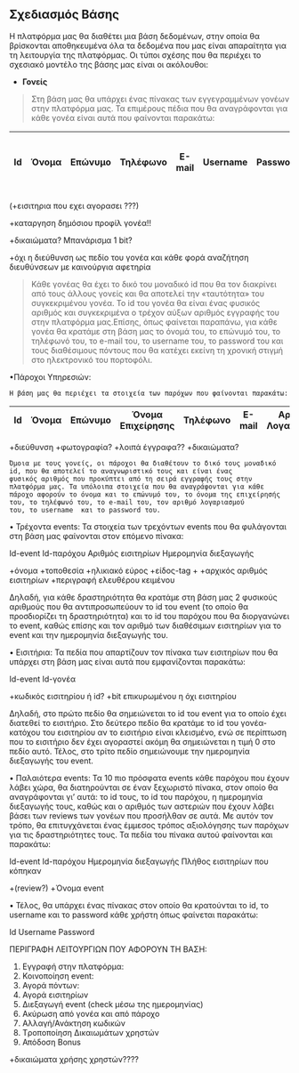 ## Σχεδιασμός Βάσης

Η πλατφόρμα μας θα διαθέτει μια βάση δεδομένων, στην οποία θα βρίσκονται αποθηκευμένα όλα τα δεδομένα που μας είναι απαραίτητα για τη λειτουργία της πλατφόρμας.
Οι τύποι σχέσης που θα περιέχει το σχεσιακό μοντέλο της βάσης μας είναι οι ακόλουθοι:

* **Γονείς**
 >Στη βάση μας θα υπάρχει ένας πίνακας των εγγεγραμμένων γονέων στην πλατφόρμα μας. Τα επιμέρους πέδια που θα αναγράφονται για             κάθε γονέα  είναι αυτά που φαίνονται παρακάτω:

| Id | Όνομα | Επώνυμο | Τηλέφωνο | Ε-mail | Username | Password | Διαθέσιμοι Πόντοι | Χρήματα που έχει ξοδέψει στην πλατφόρμα | 
|----|-------|---------|----------|--------|----------|----------|-------------------|-----------------------------------------|
          

(+εισιτηρια που εχει αγορασει ???)

+καταργηση δημόσιου προφίλ γονέα!! 

+δικαιώματα? Μπανάρισμα 1 bit?

+όχι η διεύθυνση ως πεδίο του γονέα και κάθε φορά αναζήτηση διευθύνσεων με καινούργια αφετηρία
        
 >Κάθε γονέας θα έχει το δικό του μοναδικό id  που θα τον διακρίνει από τους άλλους γονείς και θα αποτελεί την «ταυτότητα» του
  συγκεκριμένου γονέα. Το id του γονέα θα είναι ένας φυσικός αριθμός και συγκεκριμένα ο τρέχον αύξων αριθμός εγγραφής του στην
  πλατφόρμα μας.Επίσης, όπως φαίνεται παραπάνω, για κάθε γονέα θα κρατάμε στη βάση μας το όνομά του, το επώνυμό του, το τηλέφωνό του,
  το e-mail του, το username του, το password του και τους διαθέσιμους πόντους που θα κατέχει εκείνη τη χρονική στιγμή στο ηλεκτρονικό
  του πορτοφόλι.

•Πάροχοι Υπηρεσιών: 
         
    Η βάση μας θα περιέχει τα στοιχεία των παρόχων που φαίνονται παρακάτω:

| Id | Όνομα | Επώνυμο | Όνομα Επιχείρησης | Τηλέφωνο | E-mail | Αριθμός Λογαριασμού | Username | Password |
|----|-------|---------|-------------------|----------|--------|---------------------|----------|----------|

+διεύθυνση
+φωτογραφία?
+λοιπά έγγραφα??
+δικαιώματα?

    Όμοια με τους γονείς, οι πάροχοι θα διαθέτουν το δικό τους μοναδικό id, που θα αποτελεί το αναγνωριστικό τους και είναι ένας
    φυσικός αριθμός που προκύπτει από τη σειρά εγγραφής τους στην πλατφόρμα μας. Τα υπόλοιπα στοιχεία που θα αναγράφονται για κάθε
    πάροχο αφορούν το όνομα και το επώνυμό του, το όνομα της επιχείρησής του, το τηλέφωνό του, το e-mail του, τον αριθμό λογαριασμού
    του, το username  και το password του.

•	Τρέχοντα events:  Τα στοιχεία των τρεχόντων events που θα φυλάγονται στη βάση μας φαίνονται στον επόμενο πίνακα:

Id-event	Id-παρόχου	Αριθμός εισιτηρίων	Ημερομηνία διεξαγωγής

+όνομα
+τοποθεσία
+ηλικιακό εύρος
+είδος-tag
+
+αρχικός αριθμός εισιτηρίων
+περιγραφή ελευθέρου κειμένου

Δηλαδή, για κάθε δραστηριότητα θα κρατάμε στη βάση μας 2 φυσικούς αριθμούς που θα αντιπροσωπεύουν το id του event (το οποίο θα προσδιορίζει τη δραστηριότητα)  και το id του παρόχου που θα διοργανώνει το event, καθώς επίσης και τον αριθμό των διαθέσιμων εισιτηρίων για το event και την ημερομηνία διεξαγωγής του.

•	Εισιτήρια:  Τα πεδία που απαρτίζουν τον πίνακα των εισιτηρίων που θα υπάρχει στη βάση μας είναι αυτά που εμφανίζονται παρακάτω:

Id-event	Id-γονέα	

 +κωδικός εισιτηρίου ή id?
+bit επικυρωμένου η όχι εισιτηρίου

Δηλαδή, στο πρώτο πεδίο θα σημειώνεται το id του event για το οποίο έχει διατεθεί το εισιτήριο. Στο δεύτερο πεδίο θα κρατάμε το id του γονέα-κατόχου του εισιτηρίου αν το εισιτήριο είναι κλεισμένο, ενώ σε περίπτωση που το εισιτήριο δεν έχει αγοραστεί ακόμη θα σημειώνεται η τιμή 0 στο πεδίο αυτό. Τέλος, στο τρίτο πεδίο σημειώνουμε την ημερομηνία διεξαγωγής του event.

•	Παλαιότερα events: Τα 10 πιο πρόσφατα events κάθε παρόχου που έχουν λάβει χώρα, θα διατηρούνται σε έναν ξεχωριστό πίνακα, στον οποίο θα αναγράφονται γι’ αυτά:  το id τους, το id του παρόχου, η ημερομηνία διεξαγωγής τους, καθώς και ο αριθμός των αστεριών που έχουν λάβει βάσει των reviews των γονέων που προσήλθαν σε αυτά.
Με αυτόν τον τρόπο, θα επιτυγχάνεται ένας έμμεσος τρόπος αξιολόγησης των παρόχων για τις δραστηριότητες τους. Τα πεδία του πίνακα αυτού φαίνονται και παρακάτω:

Id-event	Id-παρόχου	Ημερομηνία διεξαγωγής	Πλήθος εισιτηρίων που κόπηκαν

+(review?)
+Όνομα event

•	Τέλος, θα υπάρχει ένας πίνακας στον οποίο θα κρατούνται το id, το username και το password κάθε χρήστη όπως φαίνεται παρακάτω:

Ιd	Username	Password


ΠΕΡΙΓΡΑΦΗ ΛΕΙΤΟΥΡΓΙΩΝ ΠΟΥ ΑΦΟΡΟΥΝ ΤΗ ΒΑΣΗ:

1.	Εγγραφή στην πλατφόρμα: 
2.	Κοινοποίηση event:
3.	Αγορά πόντων:
4.	Αγορά εισιτηρίων
5.	Διεξαγωγή event (check μέσω της ημερομηνίας)
6.	Aκύρωση από γονέα και από πάροχο
7.	Αλλαγή/Ανάκτηση κωδικών
8.	Tροποποίηση Δικαιωμάτων  χρηστών
9.	Απόδοση Bonus

+δικαιώματα χρήσης χρηστών????
